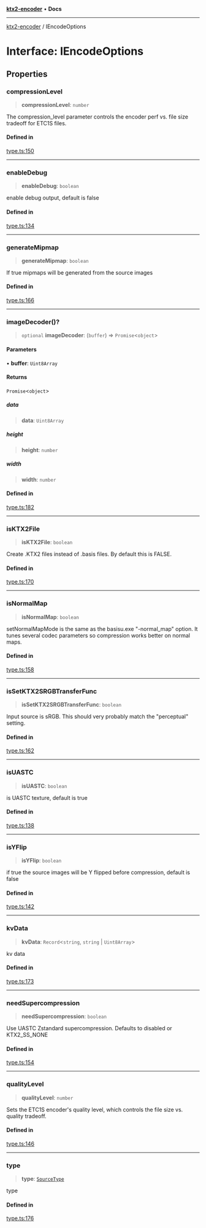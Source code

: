 [**ktx2-encoder**](../README.md) • **Docs**

***

[ktx2-encoder](../globals.md) / IEncodeOptions

# Interface: IEncodeOptions

## Properties

### compressionLevel

> **compressionLevel**: `number`

The compression_level parameter controls the encoder perf vs. file size tradeoff for ETC1S files.

#### Defined in

[type.ts:150](https://github.com/gz65555/ktx2-encoder/blob/391f15a8ca3f2c3fe73e0e7ccf10b89523bc1467/src/type.ts#L150)

***

### enableDebug

> **enableDebug**: `boolean`

enable debug output, default is false

#### Defined in

[type.ts:134](https://github.com/gz65555/ktx2-encoder/blob/391f15a8ca3f2c3fe73e0e7ccf10b89523bc1467/src/type.ts#L134)

***

### generateMipmap

> **generateMipmap**: `boolean`

If true mipmaps will be generated from the source images

#### Defined in

[type.ts:166](https://github.com/gz65555/ktx2-encoder/blob/391f15a8ca3f2c3fe73e0e7ccf10b89523bc1467/src/type.ts#L166)

***

### imageDecoder()?

> `optional` **imageDecoder**: (`buffer`) => `Promise`\<`object`\>

#### Parameters

• **buffer**: `Uint8Array`

#### Returns

`Promise`\<`object`\>

##### data

> **data**: `Uint8Array`

##### height

> **height**: `number`

##### width

> **width**: `number`

#### Defined in

[type.ts:182](https://github.com/gz65555/ktx2-encoder/blob/391f15a8ca3f2c3fe73e0e7ccf10b89523bc1467/src/type.ts#L182)

***

### isKTX2File

> **isKTX2File**: `boolean`

Create .KTX2 files instead of .basis files. By default this is FALSE.

#### Defined in

[type.ts:170](https://github.com/gz65555/ktx2-encoder/blob/391f15a8ca3f2c3fe73e0e7ccf10b89523bc1467/src/type.ts#L170)

***

### isNormalMap

> **isNormalMap**: `boolean`

setNormalMapMode is the same as the basisu.exe "-normal_map" option. It tunes several codec parameters so compression works better on normal maps.

#### Defined in

[type.ts:158](https://github.com/gz65555/ktx2-encoder/blob/391f15a8ca3f2c3fe73e0e7ccf10b89523bc1467/src/type.ts#L158)

***

### isSetKTX2SRGBTransferFunc

> **isSetKTX2SRGBTransferFunc**: `boolean`

Input source is sRGB. This should very probably match the "perceptual" setting.

#### Defined in

[type.ts:162](https://github.com/gz65555/ktx2-encoder/blob/391f15a8ca3f2c3fe73e0e7ccf10b89523bc1467/src/type.ts#L162)

***

### isUASTC

> **isUASTC**: `boolean`

is UASTC texture, default is true

#### Defined in

[type.ts:138](https://github.com/gz65555/ktx2-encoder/blob/391f15a8ca3f2c3fe73e0e7ccf10b89523bc1467/src/type.ts#L138)

***

### isYFlip

> **isYFlip**: `boolean`

if true the source images will be Y flipped before compression, default is false

#### Defined in

[type.ts:142](https://github.com/gz65555/ktx2-encoder/blob/391f15a8ca3f2c3fe73e0e7ccf10b89523bc1467/src/type.ts#L142)

***

### kvData

> **kvData**: `Record`\<`string`, `string` \| `Uint8Array`\>

kv data

#### Defined in

[type.ts:173](https://github.com/gz65555/ktx2-encoder/blob/391f15a8ca3f2c3fe73e0e7ccf10b89523bc1467/src/type.ts#L173)

***

### needSupercompression

> **needSupercompression**: `boolean`

Use UASTC Zstandard supercompression. Defaults to disabled or KTX2_SS_NONE

#### Defined in

[type.ts:154](https://github.com/gz65555/ktx2-encoder/blob/391f15a8ca3f2c3fe73e0e7ccf10b89523bc1467/src/type.ts#L154)

***

### qualityLevel

> **qualityLevel**: `number`

Sets the ETC1S encoder's quality level, which controls the file size vs. quality tradeoff.

#### Defined in

[type.ts:146](https://github.com/gz65555/ktx2-encoder/blob/391f15a8ca3f2c3fe73e0e7ccf10b89523bc1467/src/type.ts#L146)

***

### type

> **type**: [`SourceType`](../enumerations/SourceType.md)

type

#### Defined in

[type.ts:176](https://github.com/gz65555/ktx2-encoder/blob/391f15a8ca3f2c3fe73e0e7ccf10b89523bc1467/src/type.ts#L176)
